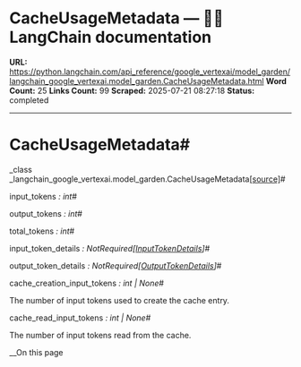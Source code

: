 # CacheUsageMetadata — 🦜🔗 LangChain  documentation

**URL:** https://python.langchain.com/api_reference/google_vertexai/model_garden/langchain_google_vertexai.model_garden.CacheUsageMetadata.html
**Word Count:** 25
**Links Count:** 99
**Scraped:** 2025-07-21 08:27:18
**Status:** completed

---

# CacheUsageMetadata\#

_class _langchain\_google\_vertexai.model\_garden.CacheUsageMetadata[\[source\]](https://python.langchain.com/api_reference/_modules/langchain_google_vertexai/model_garden.html#CacheUsageMetadata)\#     

input\_tokens _: int_\#     

output\_tokens _: int_\#     

total\_tokens _: int_\#     

input\_token\_details _: NotRequired\[[InputTokenDetails](https://python.langchain.com/api_reference/core/messages/langchain_core.messages.ai.InputTokenDetails.html#langchain_core.messages.ai.InputTokenDetails "langchain_core.messages.ai.InputTokenDetails")\]_\#     

output\_token\_details _: NotRequired\[[OutputTokenDetails](https://python.langchain.com/api_reference/core/messages/langchain_core.messages.ai.OutputTokenDetails.html#langchain_core.messages.ai.OutputTokenDetails "langchain_core.messages.ai.OutputTokenDetails")\]_\#     

cache\_creation\_input\_tokens _: int | None_\#     

The number of input tokens used to create the cache entry.

cache\_read\_input\_tokens _: int | None_\#     

The number of input tokens read from the cache.

__On this page